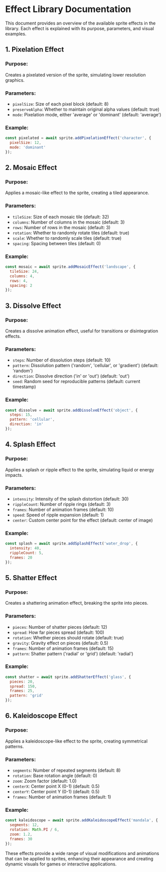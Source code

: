 # Effect Library Documentation

This document provides an overview of the available sprite effects in the library. Each effect is explained with its purpose, parameters, and visual examples.

## 1. Pixelation Effect

### Purpose:
Creates a pixelated version of the sprite, simulating lower resolution graphics.

### Parameters:
- `pixelSize`: Size of each pixel block (default: 8)
- `preserveAlpha`: Whether to maintain original alpha values (default: true)
- `mode`: Pixelation mode, either 'average' or 'dominant' (default: 'average')

### Example:
```javascript
const pixelated = await sprite.addPixelationEffect('character', {
  pixelSize: 12,
  mode: 'dominant'
});
```

## 2. Mosaic Effect

### Purpose:
Applies a mosaic-like effect to the sprite, creating a tiled appearance.

### Parameters:
- `tileSize`: Size of each mosaic tile (default: 32)
- `columns`: Number of columns in the mosaic (default: 3)
- `rows`: Number of rows in the mosaic (default: 3)
- `rotation`: Whether to randomly rotate tiles (default: true)
- `scale`: Whether to randomly scale tiles (default: true)
- `spacing`: Spacing between tiles (default: 0)

### Example:
```javascript
const mosaic = await sprite.addMosaicEffect('landscape', {
  tileSize: 24,
  columns: 4,
  rows: 4,
  spacing: 2
});
```

## 3. Dissolve Effect

### Purpose:
Creates a dissolve animation effect, useful for transitions or disintegration effects.

### Parameters:
- `steps`: Number of dissolution steps (default: 10)
- `pattern`: Dissolution pattern ('random', 'cellular', or 'gradient') (default: 'random')
- `direction`: Dissolve direction ('in' or 'out') (default: 'out')
- `seed`: Random seed for reproducible patterns (default: current timestamp)

### Example:
```javascript
const dissolve = await sprite.addDissolveEffect('object', {
  steps: 15,
  pattern: 'cellular',
  direction: 'in'
});
```

## 4. Splash Effect

### Purpose:
Applies a splash or ripple effect to the sprite, simulating liquid or energy impacts.

### Parameters:
- `intensity`: Intensity of the splash distortion (default: 30)
- `rippleCount`: Number of ripple rings (default: 3)
- `frames`: Number of animation frames (default: 10)
- `speed`: Speed of ripple expansion (default: 1)
- `center`: Custom center point for the effect (default: center of image)

### Example:
```javascript
const splash = await sprite.addSplashEffect('water_drop', {
  intensity: 40,
  rippleCount: 5,
  frames: 20
});
```

## 5. Shatter Effect

### Purpose:
Creates a shattering animation effect, breaking the sprite into pieces.

### Parameters:
- `pieces`: Number of shatter pieces (default: 12)
- `spread`: How far pieces spread (default: 100)
- `rotation`: Whether pieces should rotate (default: true)
- `gravity`: Gravity effect on pieces (default: 0.5)
- `frames`: Number of animation frames (default: 15)
- `pattern`: Shatter pattern ('radial' or 'grid') (default: 'radial')

### Example:
```javascript
const shatter = await sprite.addShatterEffect('glass', {
  pieces: 20,
  spread: 150,
  frames: 25,
  pattern: 'grid'
});
```

## 6. Kaleidoscope Effect

### Purpose:
Applies a kaleidoscope-like effect to the sprite, creating symmetrical patterns.

### Parameters:
- `segments`: Number of repeated segments (default: 8)
- `rotation`: Base rotation angle (default: 0)
- `zoom`: Zoom factor (default: 1.0)
- `centerX`: Center point X (0-1) (default: 0.5)
- `centerY`: Center point Y (0-1) (default: 0.5)
- `frames`: Number of animation frames (default: 1)

### Example:
```javascript
const kaleidoscope = await sprite.addKaleidoscopeEffect('mandala', {
  segments: 12,
  rotation: Math.PI / 6,
  zoom: 1.2,
  frames: 30
});
```

These effects provide a wide range of visual modifications and animations that can be applied to sprites, enhancing their appearance and creating dynamic visuals for games or interactive applications.